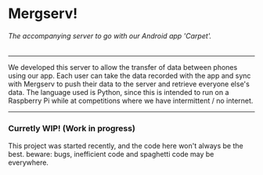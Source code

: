 # Mergserv!
###### The accompanying server to go with our Android app 'Carpet'.
----

We developed this server to allow the transfer of data between phones using our app.
Each user can take the data recorded with the app and sync with Mergserv to push their data to the server and retrieve everyone else's data.
The language used is Python, since this is intended to run on a Raspberry Pi while at competitions where we have intermittent / no internet.

----
### Curretly WIP! (Work in progress)
This project was started recently, and the code here won't always be the best. beware: bugs, inefficient code and spaghetti code may be everywhere.
